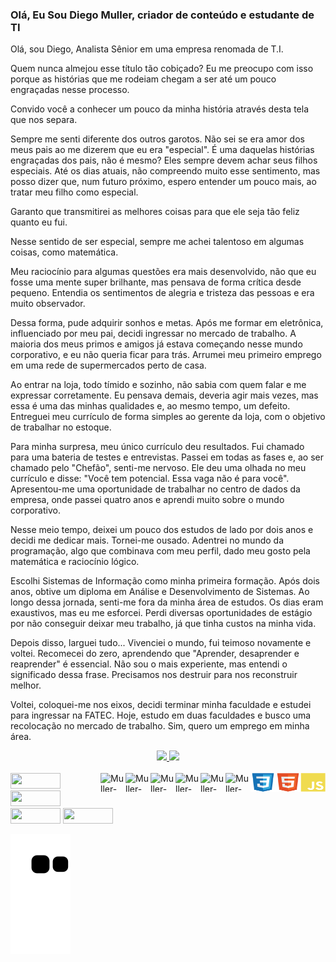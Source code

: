 ### Olá, Eu Sou Diego Muller, criador de conteúdo e estudante de TI


Olá, sou Diego, Analista Sênior em uma empresa renomada de T.I. 



Quem nunca almejou esse título tão cobiçado? Eu me preocupo com isso porque as histórias que me rodeiam chegam a ser até um pouco engraçadas nesse processo. 

Convido você a conhecer um pouco da minha história através desta tela que nos separa.



Sempre me senti diferente dos outros garotos. Não sei se era amor dos meus pais ao me dizerem que eu era "especial". É uma daquelas histórias engraçadas dos pais, não é mesmo? Eles sempre devem achar seus filhos especiais. Até os dias atuais, não compreendo muito esse sentimento, mas posso dizer que, num futuro próximo, espero entender um pouco mais, ao tratar meu filho como especial. 



Garanto que transmitirei as melhores coisas para que ele seja tão feliz quanto eu fui.



Nesse sentido de ser especial, sempre me achei talentoso em algumas coisas, como matemática. 



Meu raciocínio para algumas questões era mais desenvolvido, não que eu fosse uma mente super brilhante, mas pensava de forma crítica desde pequeno. Entendia os sentimentos de alegria e tristeza das pessoas e era muito observador.



Dessa forma, pude adquirir sonhos e metas. Após me formar em eletrônica, influenciado por meu pai, decidi ingressar no mercado de trabalho. A maioria dos meus primos e amigos já estava começando nesse mundo corporativo, e eu não queria ficar para trás. Arrumei meu primeiro emprego em uma rede de supermercados perto de casa.



Ao entrar na loja, todo tímido e sozinho, não sabia com quem falar e me expressar corretamente. Eu pensava demais, deveria agir mais vezes, mas essa é uma das minhas qualidades e, ao mesmo tempo, um defeito. Entreguei meu currículo de forma simples ao gerente da loja, com o objetivo de trabalhar no estoque.

Para minha surpresa, meu único currículo deu resultados. Fui chamado para uma bateria de testes e entrevistas. Passei em todas as fases e, ao ser chamado pelo "Chefão", senti-me nervoso. Ele deu uma olhada no meu currículo e disse: "Você tem potencial. Essa vaga não é para você". Apresentou-me uma oportunidade de trabalhar no centro de dados da empresa, onde passei quatro anos e aprendi muito sobre o mundo corporativo.

Nesse meio tempo, deixei um pouco dos estudos de lado por dois anos e decidi me dedicar mais. Tornei-me ousado. Adentrei no mundo da programação, algo que combinava com meu perfil, dado meu gosto pela matemática e raciocínio lógico.

Escolhi Sistemas de Informação como minha primeira formação. Após dois anos, obtive um diploma em Análise e Desenvolvimento de Sistemas. Ao longo dessa jornada, senti-me fora da minha área de estudos. Os dias eram exaustivos, mas eu me esforcei. Perdi diversas oportunidades de estágio por não conseguir deixar meu trabalho, já que tinha custos na minha vida.

Depois disso, larguei tudo... Vivenciei o mundo, fui teimoso novamente e voltei. Recomecei do zero, aprendendo que "Aprender, desaprender e reaprender" é essencial. Não sou o mais experiente, mas entendi o significado dessa frase. Precisamos nos destruir para nos reconstruir melhor.

Voltei, coloquei-me nos eixos, decidi terminar minha faculdade e estudei para ingressar na FATEC. Hoje, estudo em duas faculdades e busco uma recolocação no mercado de trabalho. Sim, quero um emprego em minha área.


<div align="center">
  <a href="https://https://github.com/h4ns7">
  <img height="150em" src="https://github-readme-stats.vercel.app/api?username=h4ns7&show_icons=true&theme=aura&include_all_commits=true&count_private=true"/>
  <img height="150em" src="https://github-readme-stats.vercel.app/api/top-langs/?username=h4ns7&layout=compact&langs_count=7&theme=aura"/>
</div>

<div style="display: inline_block"><br>
  <img align="right" alt="Muller-Js" height="30" width="40" src="https://raw.githubusercontent.com/devicons/devicon/master/icons/javascript/javascript-plain.svg">
  <img align="right" alt="Muller-HTML" height="30" width="40" src="https://raw.githubusercontent.com/devicons/devicon/master/icons/html5/html5-original.svg">
  <img align="right" alt="Muller-CSS" height="30" width="40" src="https://raw.githubusercontent.com/devicons/devicon/master/icons/css3/css3-original.svg">
  <img align="right" alt="Muller-Python" height="30" width="40" src="https://cdn.jsdelivr.net/gh/devicons/devicon/icons/python/python-original.svg">
  <img align="right" alt ="Muller-Vscode" height="30" width="40" src="https://cdn.jsdelivr.net/gh/devicons/devicon/icons/vscode/vscode-original.svg">
  <img align="right" alt ="Muller-AdobePS" height="30" width="40" src= "https://cdn.jsdelivr.net/gh/devicons/devicon/icons/photoshop/photoshop-plain.svg">
  <img align="right" alt ="Muller-AdobePR" height="30" width="40" src= "https://cdn.jsdelivr.net/gh/devicons/devicon/icons/premierepro/premierepro-original.svg">
  <img align="right" alt ="Muller-MySQL" height="30" width="40" src= "https://cdn.jsdelivr.net/gh/devicons/devicon/icons/mysql/mysql-original.svg">
  <img align="right" alt ="Muller-NodeJs" height="30" width="40" src= "https://cdn.jsdelivr.net/gh/devicons/devicon/icons/nodejs/nodejs-original.svg">   
</div>
  
<div> 
  <a href="https://instagram.com/owmuller" target="_blank"><img height="25" width="80" src="https://img.shields.io/badge/-Instagram-%23E4405F?style=for-the-badge&logo=instagram&logoColor=white" target="_blank"></a>
 <a href="https://www.twitch.tv/owmuller" target="_blank"><img height="25" width="80"src="https://img.shields.io/badge/Twitch-9146FF?style=for-the-badge&logo=twitch&logoColor=white" target="_blank"></a>
  <a href = "mailto:diegohmuller@outlook.com"><img  height="25" width="80" src="https://img.shields.io/badge/-Gmail-%23333?style=for-the-badge&logo=gmail&logoColor=white" target="_blank"></a>
  <a href="https://www.linkedin.com/in/diego-müller-25347b160/" target="_blank"><img  height="25" width="80" src="https://img.shields.io/badge/-LinkedIn-%230077B5?style=for-the-badge&logo=linkedin&logoColor=white" target="_blank"></a> 
 
  ![Snake animation](https://github.com/rafaballerini/rafaballerini/blob/output/github-contribution-grid-snake.svg)
 
</div>
 
  
            
 
